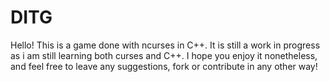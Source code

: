 # DITG

Hello! This is a game done with ncurses in C++. It is still a work in progress as i am still learning both curses and C++. I hope you enjoy it nonetheless, and feel free to leave any suggestions, fork or contribute in any other way!
